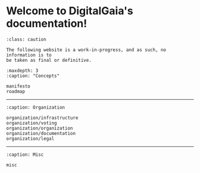 
# Welcome to DigitalGaia's documentation!

```{admonition} Work in progress...
:class: caution

The following website is a work-in-progress, and as such, no information is to
be taken as final or definitive.
```

```{toctree}
:maxdepth: 3
:caption: "Concepts"

manifesto
roadmap
```

----

```{toctree}
:caption: Organization

organization/infrastructure
organization/voting
organization/organization
organization/documentation
organization/legal
```

----

```{toctree}
:caption: Misc

misc
```
